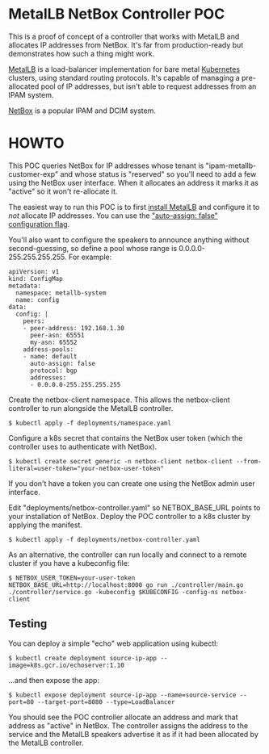 # MetalLB NetBox Controller POC

This is a proof of concept of a controller that works with MetalLB and
allocates IP addresses from NetBox.  It's far from production-ready
but demonstrates how such a thing might work.

[MetalLB](https://metallb.universe.tf) is a load-balancer
implementation for bare metal [Kubernetes](https://kubernetes.io)
clusters, using standard routing protocols.  It's capable of managing
a pre-allocated pool of IP addresses, but isn't able to request
addresses from an IPAM system.

[NetBox](https://netbox.readthedocs.io/en/stable/) is a popular IPAM
and DCIM system.

# HOWTO

This POC queries NetBox for IP addresses whose tenant is
"ipam-metallb-customer-exp" and whose status is "reserved" so you'll
need to add a few using the NetBox user interface.  When it allocates
an address it marks it as "active" so it won't re-allocate it.

The easiest way to run this POC is to first [install MetalLB](https://metallb.universe.tf/installation/)
and configure it to *not* allocate IP addresses.  You can use the
["auto-assign: false" configuration
flag](https://metallb.universe.tf/configuration/#controlling-automatic-address-allocation).

You'll also want to configure the speakers to announce anything without second-guessing, so define a pool whose range is 0.0.0.0-255.255.255.255.  For example:

```
apiVersion: v1
kind: ConfigMap
metadata:
  namespace: metallb-system
  name: config
data:
  config: |
    peers:
    - peer-address: 192.168.1.30
      peer-asn: 65551
      my-asn: 65552
    address-pools:
    - name: default
      auto-assign: false
      protocol: bgp
      addresses:
      - 0.0.0.0-255.255.255.255
```

Create the netbox-client namespace.  This allows the netbox-client controller to run alongside the MetalLB controller.

```
$ kubectl apply -f deployments/namespace.yaml
```

Configure a k8s secret that contains the NetBox user token (which the
controller uses to authenticate with NetBox).

```
$ kubectl create secret generic -n netbox-client netbox-client --from-literal=user-token="your-netbox-user-token"
```
If you don't have a token you can create one using the NetBox
admin user interface.

Edit "deployments/netbox-controller.yaml" so NETBOX_BASE_URL points to
your installation of NetBox.  Deploy the POC controller to a k8s
cluster by applying the manifest.

```
$ kubectl apply -f deployments/netbox-controller.yaml
```

As an alternative, the controller can run locally and connect to a
remote cluster if you have a kubeconfig file:

```
$ NETBOX_USER_TOKEN=your-user-token NETBOX_BASE_URL=http://localhost:8000 go run ./controller/main.go ./controller/service.go -kubeconfig $KUBECONFIG -config-ns netbox-client
```

## Testing

You can deploy a simple "echo" web application using kubectl:

```
$ kubectl create deployment source-ip-app --image=k8s.gcr.io/echoserver:1.10
```

...and then expose the app:

```
$ kubectl expose deployment source-ip-app --name=source-service --port=80 --target-port=8080 --type=LoadBalancer
```

You should see the POC controller allocate an address and mark that
address as "active" in NetBox.  The controller assigns the address to
the service and the MetalLB speakers advertise it as if it had been
allocated by the MetalLB controller.
